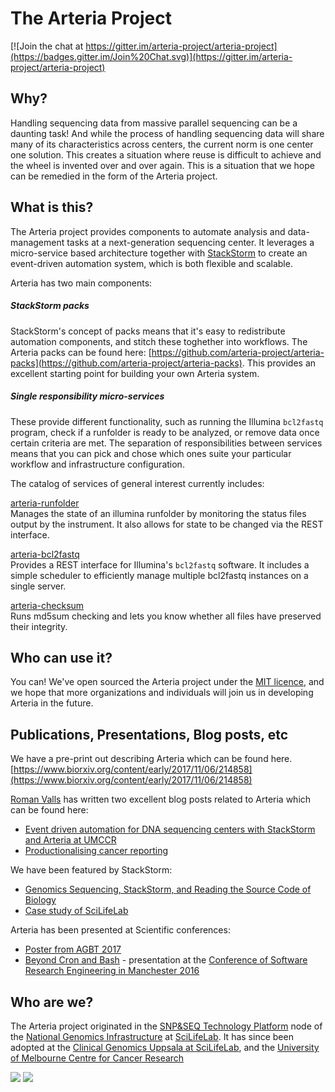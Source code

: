 The Arteria Project
===================

[![Join the chat at https://gitter.im/arteria-project/arteria-project](https://badges.gitter.im/Join%20Chat.svg)](https://gitter.im/arteria-project/arteria-project)

## Why?
Handling sequencing data from massive parallel sequencing can be a daunting task! And while the process of handling sequencing data will share many of its characteristics across centers, the current norm is one center one solution. This creates a situation where reuse is difficult to achieve and the wheel is invented over and over again. This is a situation that we hope can be remedied in the form of the Arteria project.

## What is this?
The Arteria project provides components to automate analysis and data-management tasks at a next-generation sequencing center. It leverages a micro-service based architecture together with [StackStorm](http://stackstorm.com/) to create an event-driven automation system, which is both flexible and scalable.

Arteria has two main components:
 
##### StackStorm packs
StackStorm's concept of packs means that it's easy to redistribute automation components, and stitch these toghether into workflows. The Arteria packs can be found here: [https://github.com/arteria-project/arteria-packs](https://github.com/arteria-project/arteria-packs). This provides an excellent starting point for building your own Arteria system.

##### Single responsibility micro-services
These provide different functionality, such as running the Illumina `bcl2fastq` program, check if a runfolder is ready to be analyzed, or remove data once certain criteria are met. The separation of responsibilities between services means that you can pick and chose which ones suite your particular workflow and infrastructure configuration.

The catalog of services of general interest currently includes:

[arteria-runfolder](https://github.com/arteria-project/arteria-runfolder)  
Manages the state of an illumina runfolder by monitoring the status files output by the instrument. It also allows for state to be changed via the REST interface.

[arteria-bcl2fastq](https://github.com/arteria-project/arteria-bcl2fastq)   
Provides a REST interface for Illumina's `bcl2fastq` software. It includes a simple scheduler to efficiently manage multiple bcl2fastq instances on a single server. 
 
[arteria-checksum](https://github.com/arteria-project/arteria-checksum)    
Runs md5sum checking and lets you know whether all files have preserved their integrity.

## Who can use it?
You can! We've open sourced the Arteria project under the [MIT licence](https://choosealicense.com/licenses/mit/), and we hope that more organizations and individuals will join us in developing Arteria in the future.

## Publications, Presentations, Blog posts, etc

We have a pre-print out describing Arteria which can be found here. [https://www.biorxiv.org/content/early/2017/11/06/214858](https://www.biorxiv.org/content/early/2017/11/06/214858)

[Roman Valls](https://twitter.com/braincode) has written two excellent blog posts related to Arteria which can be found here:

 - [Event driven automation for DNA sequencing centers with StackStorm and Arteria at UMCCR](https://blogs.nopcode.org/brainstorm/2018-03-12-umccr-arteria/)
 - [Productionalising cancer reporting](https://blogs.nopcode.org/brainstorm/2018-03-13-umccr-pcgr/)

We have been featured by StackStorm:

 - [Genomics Sequencing, StackStorm, and Reading the Source Code of Biology](https://stackstorm.com/2016/11/15/genomics-sequencing-stackstorm-reading-source-code-biology/)
 - [Case study of SciLifeLab](https://stackstorm.com/case-study-scilifelab/)

Arteria has been presented at Scientific conferences:

 - [Poster from AGBT 2017](https://drive.google.com/open?id=1Unc6FlwEaRigt1FmBFxm1Le7bAgUzT6C)
 - [Beyond Cron and Bash](https://docs.google.com/presentation/d/1qe_b9EwUuKw0HDgT-4l_2J_Vj5ROelcoUIdQCsOlnkQ/edit?usp=sharing) - presentation at the [Conference of Software Research Engineering in Manchester 2016](https://ukrse.github.io/conf2016)

## Who are we?
The Arteria project originated in the [SNP&SEQ Technology Platform](https://snpseq.medsci.uu.se/) node of the [National Genomics Infrastructure](https://portal.scilifelab.se/genomics/) at [SciLifeLab](http://www.scilifelab.se/). It has since been adopted at the [Clinical Genomics Uppsala at SciLifeLab](https://www.scilifelab.se/facilities/clinical-genomics-uppsala/), and the [University of Melbourne Centre for Cancer Research](https://mdhs.unimelb.edu.au/our-organisation/institutes-centres-departments/the-university-of-melbourne-centre-for-cancer-research)

![](https://ngisweden.scilifelab.se/site/ngisweden_logo.png)
![](https://www.scilifelab.se/wp-content/uploads/2013/09/82047_logo-green.jpg)
